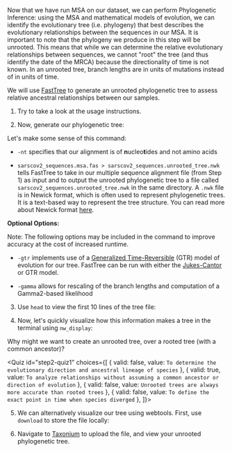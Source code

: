 <script>
import Link from "$components/Link.svelte";
import Execute from "$components/Execute.svelte";
import Quiz from "$components/Quiz.svelte";
</script>

Now that we have run MSA on our dataset, we can perform Phylogenetic Inference: using the MSA and mathematical models of evolution, we can identify the evolutionary tree (i.e. phylogeny) that best describes the evolutionary relationships between the sequences in our MSA. It is important to note that the phylogeny we produce in this step will be unrooted. This means that while we can determine the relative evolutionary relationships between sequences, we cannot "root" the tree (and thus identify the date of the MRCA) because the directionality of time is not known. In an unrooted tree, branch lengths are in units of mutations instead of in units of time.

We will use [FastTree](https://morgannprice.github.io/fasttree/) to generate an unrooted phylogenetic tree to assess relative ancestral relationships between our samples.

1. Try <Execute command="FastTree" inline /> to take a look at the usage instructions.

2. Now, generate our phylogenetic tree: 

<Execute command="FastTree -nt ViralMSA_Out/sarscov2_sequences.fas.aln > sarscov2_sequences.unrooted_tree.nwk" />

Let's make some sense of this command:

- `-nt` specifies that our alignment is of **n**ucleo**t**ides and not amino acids

- `sarscov2_sequences.msa.fas > sarscov2_sequences.unrooted_tree.nwk` tells FastTree to take in our multiple sequence alignment file (from Step 1) as input and to output the unrooted phylogenetic tree to a file called `sarscov2_sequences.unrooted_tree.nwk` in the same directory. A `.nwk` file is in Newick format, which is often used to represent phylogenetic trees. It is a text-based way to represent the tree structure. You can read more about Newick format [here](https://en.wikipedia.org/wiki/Newick_format).

**Optional Options:**

Note: The following options may be included in the command to improve accuracy at the cost of increased runtime.

- `-gtr` implements use of a [Generalized Time-Reversible](https://en.wikipedia.org/wiki/Substitution_model#Generalised_time_reversible) (GTR) model of evolution for our tree. FastTree can be run with either the [Jukes-Cantor](https://en.wikipedia.org/wiki/Models_of_DNA_evolution#JC69_model_(Jukes_and_Cantor_1969)) or GTR model. 

- `-gamma` allows for rescaling of the branch lengths and computation of a Gamma2-based likelihood


3. Use `head` to view the first 10 lines of the tree file:

<Execute command="head -10 sarscov2_sequences.unrooted_tree.nwk" /> 

4. Now, let's quickly visualize how this information makes a tree in the terminal using `nw_display`:

<Execute command="nw_display sarscov2_sequences.unrooted_tree.nwk" />

Why might we want to create an unrooted tree, over a rooted tree (with a common ancestor)?

<Quiz
	id="step2-quiz1"
	choices={[
		{ valid: false, value: `To determine the evolutionary direction and ancestral lineage of species` },
		{ valid: true, value: `To analyze relationships without assuming a common ancestor or direction of evolution` },
		{ valid: false, value: `Unrooted trees are always more accurate than rooted trees` },
		{ valid: false, value: `To define the exact point in time when species diverged` },
    ]}>
	<span slot="prompt"></span>
</Quiz>

5. We can alternatively visualize our tree using webtools. First, use `download` to store the file locally:

<Execute command="download sarscov2_sequences.unrooted_tree.nwk" /> 

6. Navigate to [Taxonium](https://taxonium.org/?xType=x_dist) to upload the file, and view your unrooted phylogenetic tree. 
